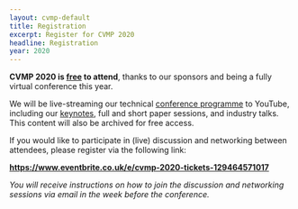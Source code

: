 ```yaml
---
layout: cvmp-default
title: Registration
excerpt: Register for CVMP 2020
headline: Registration
year: 2020
---
```


<div class="alert alert-success" role="alert">
<b>CVMP 2020 is <u>free</u> to attend</b>, thanks to our sponsors and being a fully virtual conference this year.
</div>

We will be live-streaming our technical [conference programme]({{site.baseurl}}/2020/programme/) to YouTube, including our [keynotes]({{site.baseurl}}/2020/keynotes/), full and short paper sessions, and industry talks. This content will also be archived for free access.

If you would like to participate in (live) discussion and networking between attendees, please register via the following link:

**<https://www.eventbrite.co.uk/e/cvmp-2020-tickets-129464571017>**

_You will receive instructions on how to join the discussion and networking sessions via email in the week before the conference._
